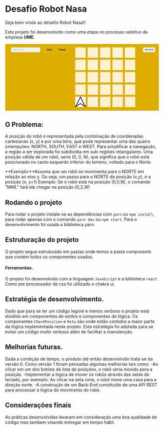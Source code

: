 # Desafio Robot Nasa

Seja bem vindo ao desafio Robot Nasa!!

Este projeto foi desenvolvido como uma etapa no processo seletivo da empresa **UME**.

![Ilustração do app](./public/image/print.png "Tela do app")

## O Problema:

A posição do robô é representada pela combinação de coordenadas cartesianas (x, y) e por uma letra, que pode representar uma das quatro orientações: NORTH, SOUTH, EAST e WEST. Para simplificar a navegação, a região a ser explorada foi subdividia em sub-regiões retangulares.
Uma posição válida de um robô, seria (0, 0, N), que significa que o robô está posicionado no canto esquerdo inferior do terreno, voltado para o Norte.

**Exemplo:**Assuma que um robô se movimenta para o NORTE em relação ao eixo y. Ou seja, um passo para o NORTE da posição (x,y), é a posição (x, y+1)
Exemplo: Se o robô está na posição (0,0,N), o comando "MML" fará ele chegar na posição (0,2,W)

## Rodando o projeto

Para rodar o projeto instala-se as dependências com `yarn` ou `npm install`, para rodar apenas com o comando `yarn dev` ou `npm start`.
Para o desenvolvimento foi usada a biblioteca yarn.

## Estruturação do projeto

O projeto segue estruturado em pastas onde temos a pasta components que contém todos os componentes usados.

#### Ferramentas.

O projeto foi desenvolvido com a linguagem `JavaScript` e a biblioteca `react`. Como pre processador de css foi utilizado o chakra ui.

## Estratégia de desenvolvimento.

Dado que para se ter um código legível e menos verboso o projeto está dividido em componentes de estilos e componentes de lógica. Os componentes `CheckPosition` e `Rota` são onde estão contidos a maior parte da lógica implementada neste projeto. Esta estratégia foi adotada para se evitar um código muito verboso além de facilitar a manutenção.

## Melhorias futuras.

Dada a condição de tempo, o produto até então desenvolvido trata-se da versão 0. Como versão 1 foram pensadas algumas melhorias tais como:
-Ao clicar em um dos botões da lista de posições, o robô seria movido para a posição.
-Implementar a lógica de mover os robôs através das setas do teclado, por exemplo: Ao clicar na seta cima, o robô move uma casa para a direção norte.
-A construção de um Back-End constituído de uma API REST para processar a lógica do movimento do robô.

## Considerações finais

As práticas desenvolvidas levaram em consideração uma boa qualidade de código mas tambem visando entregar em tempo hábil.
